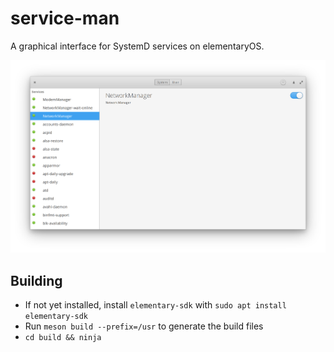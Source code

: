# service-man
A graphical interface for SystemD services on elementaryOS.

![service-man](service-man@2x.png)

## Building
- If not yet installed, install `elementary-sdk` with `sudo apt install elementary-sdk`
- Run `meson build --prefix=/usr` to generate the build files
- `cd build && ninja`
